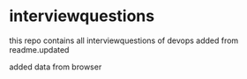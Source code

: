 # interviewquestions
this repo contains all interviewquestions of devops
added from readme.updated

added data from browser 
